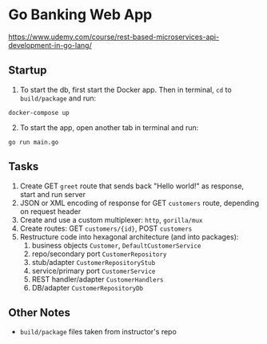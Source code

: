 # Go Banking Web App
https://www.udemy.com/course/rest-based-microservices-api-development-in-go-lang/

## Startup
1. To start the db, first start the Docker app. Then in terminal, `cd` to `build/package` and run:
```
docker-compose up
```
2. To start the app, open another tab in terminal and run:
```
go run main.go
```

## Tasks
1. Create GET `greet` route that sends back "Hello world!" as response, start and run server
2. JSON or XML encoding of response for GET `customers` route, depending on request header
3. Create and use a custom multiplexer: `http`, `gorilla/mux`
4. Create routes: GET `customers/{id}`,  POST `customers`
5. Restructure code into hexagonal architecture (and into packages):
   1. business objects `Customer`, `DefaultCustomerService`
   2. repo/secondary port `CustomerRepository`
   3. stub/adapter `CustomerRepositoryStub`
   4. service/primary port `CustomerService`
   5. REST handler/adapter `CustomerHandlers`
   6. DB/adapter `CustomerRepositoryDb`

## Other Notes
* `build/package` files taken from instructor's repo
